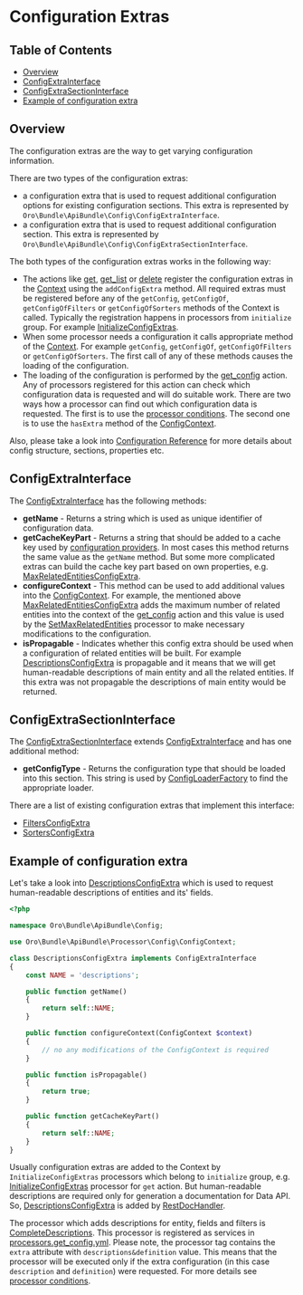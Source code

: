Configuration Extras
====================

Table of Contents
-----------------
 - [Overview](#overview)
 - [ConfigExtraInterface](#configextrainterface)
 - [ConfigExtraSectionInterface](#configextrasectioninterface)
 - [Example of configuration extra](#example-of-configuration-extra)

Overview
--------

The configuration extras are the way to get varying configuration information.

There are two types of the configuration extras:

- a configuration extra that is used to request additional configuration options for existing configuration sections. This extra is represented by `Oro\Bundle\ApiBundle\Config\ConfigExtraInterface`.
- a configuration extra that is used to request additional configuration section. This extra is represented by `Oro\Bundle\ApiBundle\Config\ConfigExtraSectionInterface`.

The both types of the configuration extras works in the following way:

- The actions like [get](./actions.md#get-action), [get_list](./actions.md#get_list-action) or [delete](./actions.md#delete-action) register the configuration extras in the [Context](./actions.md#context-class) using the `addConfigExtra` method. All required extras must be registered before any of the `getConfig`, `getConfigOf`, `getConfigOfFilters` or `getConfigOfSorters` methods of the Context is called. Typically the registration happens in processors from `initialize` group. For example [InitializeConfigExtras](../../Processor/Get/InitializeConfigExtras.php).
- When some processor needs a configuration it calls appropriate method of the [Context](./actions.md#context-class). For example `getConfig`, `getConfigOf`, `getConfigOfFilters` or `getConfigOfSorters`. The first call of any of these methods causes the loading of the configuration.
- The loading of the configuration is performed by the [get_config](./actions.md#get_config-action) action. Any of processors registered for this action can check which configuration data is requested and will do suitable work. There are two ways how a processor can find out which configuration data is requested. The first is to use the [processor conditions](./processors.md#processor-conditions). The second one is to use the `hasExtra` method of the [ConfigContext](../../Processor/Config/ConfigContext.php).

Also, please take a look into [Configuration Reference](./configuration.md) for more details about config structure, sections, properties etc.

ConfigExtraInterface
--------------------

The [ConfigExtraInterface](../../Config/ConfigExtraInterface.php) has the following methods:

 * **getName** - Returns a string which is used as unique identifier of configuration data.
 * **getCacheKeyPart** - Returns a string that should be added to a cache key used by [configuration providers](../../Provider/AbstractConfigProvider.php). In most cases this method returns the same value as the `getName` method. But some more complicated extras can build the cache key part based on own properties, e.g. [MaxRelatedEntitiesConfigExtra](../../Config/MaxRelatedEntitiesConfigExtra.php).
 * **configureContext** - This method can be used to add additional values into the [ConfigContext](../../Processor/Config/ConfigContext.php). For example, the mentioned above [MaxRelatedEntitiesConfigExtra](../../Config/MaxRelatedEntitiesConfigExtra.php) adds the maximum number of related entities into the context of the [get_config](./actions.md#get_config-action) action and this value is used by the [SetMaxRelatedEntities](../../Processor/Config/GetConfig/SetMaxRelatedEntities.php) processor to make necessary modifications to the configuration.
 * **isPropagable** - Indicates whether this config extra should be used when a configuration of related entities will be built. For example [DescriptionsConfigExtra](../../Config/DescriptionsConfigExtra.php) is propagable and it means that we will get human-readable descriptions of main entity and all the related entities. If this extra was not propagable the descriptions of main entity would be returned.


ConfigExtraSectionInterface
---------------------------

The [ConfigExtraSectionInterface](../../Config/ConfigExtraSectionInterface.php) extends [ConfigExtraInterface](../../Config/ConfigExtraInterface.php) and has one additional method:

 * **getConfigType** - Returns the configuration type that should be loaded into this section. This string is used by [ConfigLoaderFactory](../../Config/ConfigLoaderFactory.php) to find the appropriate loader.

There are a list of existing configuration extras that implement this interface:

- [FiltersConfigExtra](../../Config/FiltersConfigExtra.php)
- [SortersConfigExtra](../../Config/SortersConfigExtra.php)

Example of configuration extra
------------------------------

Let's take a look into [DescriptionsConfigExtra](../../Config/DescriptionsConfigExtra.php) which is used to request human-readable descriptions of entities and its' fields.

```php
<?php

namespace Oro\Bundle\ApiBundle\Config;

use Oro\Bundle\ApiBundle\Processor\Config\ConfigContext;

class DescriptionsConfigExtra implements ConfigExtraInterface
{
    const NAME = 'descriptions';

    public function getName()
    {
        return self::NAME;
    }

    public function configureContext(ConfigContext $context)
    {
        // no any modifications of the ConfigContext is required
    }

    public function isPropagable()
    {
        return true;
    }

    public function getCacheKeyPart()
    {
        return self::NAME;
    }
}
```

Usually configuration extras are added to the Context by `InitializeConfigExtras` processors which belong to `initialize` group, e.g. [InitializeConfigExtras](../../Processor/Get/InitializeConfigExtras.php) processor for `get` action. But human-readable descriptions are required only for generation a documentation for Data API. So, [DescriptionsConfigExtra](../../Config/DescriptionsConfigExtra.php) is added by [RestDocHandler](../../ApiDoc/RestDocHandler.php).

The processor which adds descriptions for entity, fields and filters is [CompleteDescriptions](../../Processor/Config/Shared/CompleteDescriptions.php). This processor is registered as services in [processors.get_config.yml](../config/processors.get_config.yml). Please note, the processor tag contains the `extra` attribute with `descriptions&definition` value. This means that the processor will be executed only if the extra configuration (in this case `description` and `definition`) were requested. For more details see [processor conditions](./processors.md#processor-conditions).
